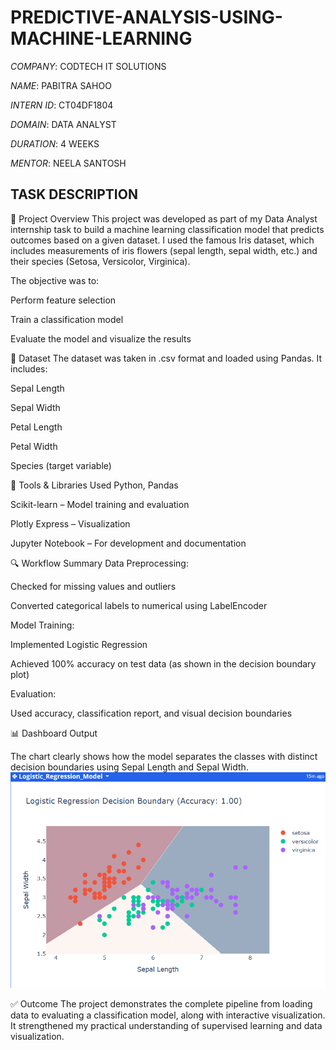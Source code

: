 # PREDICTIVE-ANALYSIS-USING-MACHINE-LEARNING


*COMPANY*: CODTECH IT SOLUTIONS

*NAME*: PABITRA SAHOO

*INTERN ID*: CT04DF1804

*DOMAIN*: DATA ANALYST

*DURATION*: 4 WEEKS

*MENTOR*: NEELA SANTOSH

## TASK DESCRIPTION

📌 Project Overview
This project was developed as part of my Data Analyst internship task to build a machine learning classification model that predicts outcomes based on a given dataset. I used the famous Iris dataset, which includes measurements of iris flowers (sepal length, sepal width, etc.) and their species (Setosa, Versicolor, Virginica).

The objective was to:

Perform feature selection

Train a classification model

Evaluate the model and visualize the results

📁 Dataset
The dataset was taken in .csv format and loaded using Pandas. It includes:

Sepal Length

Sepal Width

Petal Length

Petal Width

Species (target variable)

🔧 Tools & Libraries Used
Python, Pandas

Scikit-learn – Model training and evaluation

Plotly Express – Visualization

Jupyter Notebook – For development and documentation

🔍 Workflow Summary
Data Preprocessing:

Checked for missing values and outliers

Converted categorical labels to numerical using LabelEncoder

Model Training:

Implemented Logistic Regression

Achieved 100% accuracy on test data (as shown in the decision boundary plot)

Evaluation:

Used accuracy, classification report, and visual decision boundaries

📊 Dashboard Output

The chart clearly shows how the model separates the classes with distinct decision boundaries using Sepal Length and Sepal Width.
![Dashboard](Regression.png)

✅ Outcome
The project demonstrates the complete pipeline from loading data to evaluating a classification model, along with interactive visualization. It strengthened my practical understanding of supervised learning and data visualization.
